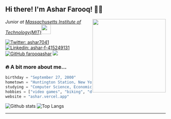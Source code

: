 <h2> Hi there! I'm Ashar Farooq! 👋🏽</h2>
<img align='right' src="https://media.giphy.com/media/l3vR85PnGsBwu1PFK/giphy.gif" width="230">
<p><em>Junior at <a target="_blank" href="http://web.mit.edu/">Massachusetts Institute of Technology(MIT)</a><img src="https://images.squarespace-cdn.com/content/v1/5cdb2f71f4e53161eb7561c7/1558015603977-O3VWZLA8969GZRLG8CMR/Dome+sketchy-02.png?format=2500w" width="30"></br>
</em></p>

[![Twitter: ashar7041](https://img.shields.io/twitter/follow/ashar7041?style=social)](https://twitter.com/ashar7041)
[![Linkedin: ashar-f-415249131](https://img.shields.io/badge/-asharfarooq-blue?style=flat-square&logo=Linkedin&logoColor=white&link=https://www.linkedin.com/in/ashar-f-415249131/)](https://www.linkedin.com/in/ashar-f-415249131/)
[![GitHub farooqashar](https://img.shields.io/github/followers/farooqashar?label=follow&style=social)](https://github.com/farooqashar)
![](https://visitor-badge.laobi.icu/badge?page_id=farooqashar.farooqashar)

### 🔥 A bit more about me...  

```python
birthday = "September 27, 2000"
hometown = "Huntington Station, New York"
studying = "Computer Science, Economics, and Data Science"
hobbies = ["video games", "biking", "driving", "traveling", "watching YouTube"]
website = "ashar.vercel.app"
```
![Github stats](https://github-readme-stats.vercel.app/api?username=farooqashar&show_icons=true&theme=tokyonight&hide=stars,issues&count_private=true)
![Top Langs](https://github-readme-stats.vercel.app/api/top-langs/?username=farooqashar&theme=tokyonight)

---
